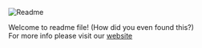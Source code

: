 ![Readme](https://readme-typing-svg.demolab.com?font=Chakra+Petch&weight=600&size=45&duration=4500&pause=100&color=33FF4E&center=true&vCenter=true&random=false&width=550&height=250&lines=Digital+Agency;Readme)

Welcome to readme file! (How did you even found this?) <br>
For more info please visit our [website](https://lemon4ik6484.github.io/Digital-Agency/)
